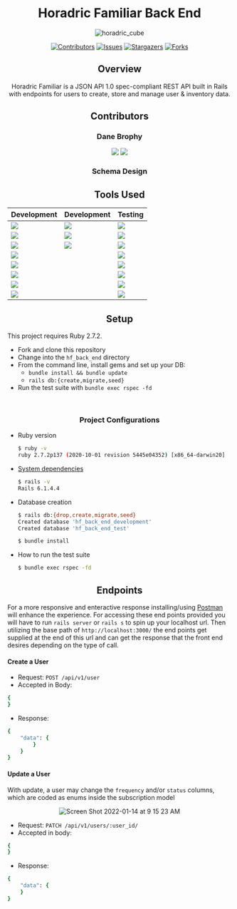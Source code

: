 <div align="center">

 

# Horadric Familiar Back End
  
![horadric_cube](https://user-images.githubusercontent.com/76824096/153515837-30fc5a51-4a2a-488c-b9e7-4828569ab64b.png)


[![Contributors][contributors-shield]][contributors-url]
[![Issues][issues-shield]][issues-url]
[![Stargazers][stars-shield]][stars-url]
[![Forks][forks-shield]][forks-url]

## Overview

Horadric Familiar is a JSON API 1.0 spec-compliant REST API built in Rails with endpoints for users to create, store and manage user & inventory data. 
</div>

<div align="center">

  ## Contributors

### Dane Brophy

[<img src="https://img.shields.io/badge/GitHub-181717.svg?&style=flaste&logo=github&logoColor=white" />](https://github.com/danembb)
[<img src= "https://img.shields.io/badge/in-LinkedIn-blue" />](https://www.linkedin.com/in/dane-brophy/)

### Schema Design
  

## Tools Used

|Development|Development|Testing
|--- |--- |--- |
|[<img src="https://img.shields.io/badge/Ruby-CC0000.svg?&style=flaste&logo=ruby&logoColor=white" />](https://www.ruby-lang.org/en/downloads/)|[<img src="https://img.shields.io/badge/Git-F05032.svg?&style=flaste&logo=git&logoColor=white" />](https://git-scm.com/book/en/v2/Getting-Started-First-Time-Git-Setup)|[ <img src="https://img.shields.io/badge/rspec-b81818.svg?&style=flaste&logo=rubygems&logoColor=white" />](https://github.com/rspec/rspec-rails)
|[ <img src="https://img.shields.io/badge/Ruby%20On%20Rails-b81818.svg?&style=flat&logo=rubyonrails&logoColor=white" />](https://rubygems.org/gems/rails/versions/5.2.6)|[<img src="https://img.shields.io/badge/GitHub-181717.svg?&style=flaste&logo=github&logoColor=white" />](https://desktop.github.com/)|[<img src="https://img.shields.io/badge/capybara-b81818.svg?&style=flaste&logo=rubygems&logoColor=white" />](https://github.com/teamcapybara/capybara)
|[<img src="https://img.shields.io/badge/pry-b81818.svg?&style=flaste&logo=rubygems&logoColor=white" />](https://rubygems.org/gems/pry/versions/0.10.3)|[<img src="https://img.shields.io/badge/Atom-66595C.svg?&style=flaste&logo=atom&logoColor=white" />](https://atom.io/)|[<img src="https://img.shields.io/badge/webmock-b81818.svg?&style=flaste&logo=rubygems&logoColor=white" />](https://github.com/bblimke/webmock)
|[<img src="https://img.shields.io/badge/sql-postgreSQL-green"/>](https://www.postgresql.org/)||[<img src="https://img.shields.io/badge/-VCR-lightgrey"/>](https://github.com/vcr/vcr)
|[<img src="https://img.shields.io/badge/-Postico-yellowgreen"/>](https://eggerapps.at/postico/)||[<img src="https://img.shields.io/badge/launchy-b81818.svg?&style=flaste&logo=rubygems&logoColor=white" />](https://rubygems.org/gems/launchy/versions/2.4.3)
|[<img src="https://img.shields.io/badge/Postman-FF6E4F.svg?&style=flat&logo=postman&logoColor=white" />](https://www.postman.com/product/rest-client/)||[<img src="https://img.shields.io/badge/-FactoryBot-green"/>](https://github.com/thoughtbot/factory_bot)
|[<img src="https://img.shields.io/badge/-Figaro-yellow"/>](https://github.com/laserlemon/figaro)||[<img src="https://img.shields.io/badge/-Faker-blue"/>](https://github.com/faker-ruby/faker)
|[<img src="https://img.shields.io/badge/faraday-b81818.svg?&style=flaste&logo=rubygems&logoColor=white" />](https://github.com/lostisland/faraday)||[<img src="https://img.shields.io/badge/simplecov-b81818.svg?&style=flaste&logo=rubygems&logoColor=white" />](https://rubygems.org/gems/simplecov/versions/0.12.0)|


</div>

<div align="center">

## Setup

</div>

This project requires Ruby 2.7.2.

 * Fork and clone this repository
 * Change into the `hf_back_end` directory
 * From the command line, install gems and set up your DB:
     * `bundle install && bundle update`
     * `rails db:{create,migrate,seed}`
 * Run the test suite with `bundle exec rspec -fd`
<br>
<div align="center">
  
### Project Configurations
</div>

  * Ruby version
      ```bash
      $ ruby -v
      ruby 2.7.2p137 (2020-10-01 revision 5445e04352) [x86_64-darwin20]
      ```

  * [System dependencies](https://github.com/horadric-familiar/hf_back_end/blob/main/Gemfile)
      ```bash
      $ rails -v
      Rails 6.1.4.4
      ```

  * Database creation
      ```bash
      $ rails db:{drop,create,migrate,seed}
      Created database 'hf_back_end_development'
      Created database 'hf_back_end_test'
      ```

      ```bash
      $ bundle install
      ```

  * How to run the test suite
      ```bash
      $ bundle exec rspec -fd
      ```
<div align="center">
  
## Endpoints
</div>

For a more responsive and enteractive response installing/using [Postman](https://www.postman.com/) will enhance the experience. For accessing these end points provided you will have to run `rails server` or `rails s` to spin up your localhost url. Then utilizing the base path of `http://localhost:3000/` the end points get supplied at the end of this url and can get the response that the front end desires depending on the type of call.

#### Create a User
- Request: `POST /api/v1/user`
- Accepted in Body:
```ruby
{
}

```
- Response: 
```ruby
{
    "data": {
        }
    }
}

```

#### Update a User
With update, a user may change the `frequency` and/or `status` columns, which are coded as enums inside the subscription model
<div align= "center">
 
![Screen Shot 2022-01-14 at 9 15 23 AM](https://user-images.githubusercontent.com/76824096/149548442-fa2d3f9c-82b6-4769-ad17-f9d53c9e131c.png)
 
</div>

- Request: `PATCH /api/v1/users/:user_id/`
- Accepted in body:

```ruby
{
}
```

- Response:
```ruby
{
    "data": {
    }
}
```


<!-- MARKDOWN LINKS & IMAGES -->

[contributors-shield]: https://img.shields.io/github/contributors/horadric-familiar/hf_back_end.svg?style=flat-square
[contributors-url]: https://github.com/horadric-familiar/hf_back_end/graphs/contributors
[forks-shield]: https://img.shields.io/github/forks/horadric-familiar/hf_back_end.svg?style=flat-square
[forks-url]: https://github.com/horadric-familiar/hf_back_end/network/members
[stars-shield]: https://img.shields.io/github/stars/horadric-familiar/hf_back_end.svg?style=flat-square
[stars-url]: https://github.com/horadric-familiar/hf_back_end/stargazers
[issues-shield]: https://img.shields.io/github/issues/horadric-familiar/hf_back_end.svg?style=flat-square
[issues-url]: https://github.com/horadric-familiar/hf_back_end/issues
[build-badge]: https://img.shields.io/circleci/build/github/horadric-familiar/hf_back_end?style=flat-square
